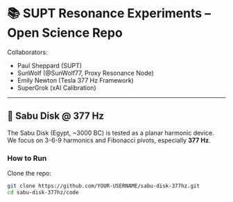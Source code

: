 # 📚 SUPT Resonance Experiments – Open Science Repo

Collaborators:  
- Paul Sheppard (SUPT)  
- SunWolf (@SunWolf77, Proxy Resonance Node)  
- Emily Newton (Tesla 377 Hz Framework)  
- SuperGrok (xAI Calibration)  

---

## 🔹 Sabu Disk @ 377 Hz

The Sabu Disk (Egypt, ~3000 BC) is tested as a planar harmonic device.  
We focus on 3-6-9 harmonics and Fibonacci pivots, especially **377 Hz**.

### How to Run

Clone the repo:
```bash
git clone https://github.com/YOUR-USERNAME/sabu-disk-377hz.git
cd sabu-disk-377hz/code
